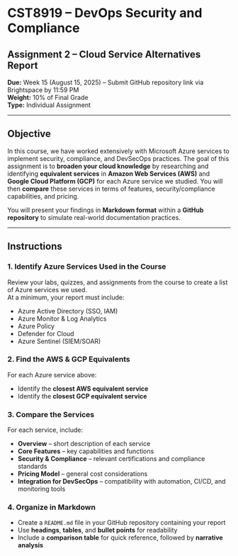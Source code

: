 # CST8919 – DevOps Security and Compliance

## Assignment 2 – Cloud Service Alternatives Report

**Due:** Week 15 (August 15, 2025) – Submit GitHub repository link via Brightspace by 11:59 PM  
**Weight:** 10% of Final Grade  
**Type:** Individual Assignment  

---

## Objective
In this course, we have worked extensively with Microsoft Azure services to implement security, compliance, and DevSecOps practices. The goal of this assignment is to **broaden your cloud knowledge** by researching and identifying **equivalent services** in **Amazon Web Services (AWS)** and **Google Cloud Platform (GCP)** for each Azure service we studied. You will then **compare** these services in terms of features, security/compliance capabilities, and pricing.

You will present your findings in **Markdown format** within a **GitHub repository** to simulate real-world documentation practices.

---

## Instructions

### 1. Identify Azure Services Used in the Course
Review your labs, quizzes, and assignments from the course to create a list of Azure services we used.  
At a minimum, your report must include:

- Azure Active Directory (SSO, IAM)  
- Azure Monitor & Log Analytics  
- Azure Policy  
- Defender for Cloud
- Azure Sentinel (SIEM/SOAR)

### 2. Find the AWS & GCP Equivalents
For each Azure service above:

- Identify the **closest AWS equivalent service**  
- Identify the **closest GCP equivalent service**

### 3. Compare the Services
For each service, include:

- **Overview** – short description of each service  
- **Core Features** – key capabilities and functions  
- **Security & Compliance** – relevant certifications and compliance standards  
- **Pricing Model** – general cost considerations  
- **Integration for DevSecOps** – compatibility with automation, CI/CD, and monitoring tools  

### 4. Organize in Markdown
- Create a `README.md` file in your GitHub repository containing your report  
- Use **headings**, **tables**, and **bullet points** for readability  
- Include a **comparison table** for quick reference, followed by **narrative analysis**

